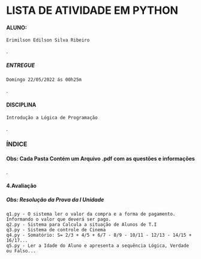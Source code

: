# LISTA DE ATIVIDADE EM PYTHON

#### ALUNO:
    Erimilson Edilson Silva Ribeiro
.
##### ENTREGUE
    Domingo 22/05/2022 ás 00h25m
.
#### DISCIPLINA
    Introdução a Lógica de Programação
.
### ÍNDICE
#### Obs: Cada Pasta Contém um Arquivo .pdf com as questões e informações
.
#### 4.Avaliação
##### Obs: Resolução da Prova da I Unidade
    q1.py - O sistema ler o valor da compra e a forma de pagamento. Informando o valor que deverá ser pago. 
    q2.py - Sistema para Calcula a situação de Alunos de T.I
    q3.py - Sistema de controle de Cinema
    q4.py - Somatório: S= 2/3 + 4/5 + 6/7 - 8/9 - 10/11 - 12/13 - 14/15 + 16/17...
    q5.py - Ler a Idade do Aluno e apresenta a sequência Lógica, Verdade ou Falso...